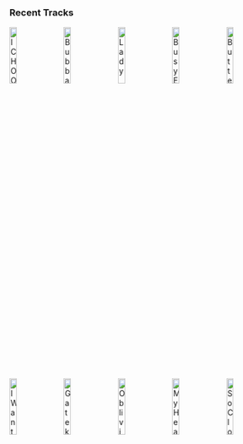 ### Recent Tracks
[<img src='https://lastfm.freetls.fastly.net/i/u/300x300/9054afc79e33104bbc3c5084164d8829.png' width='16%' height='16%' alt='I CHOOSE YOU'>](https://www.last.fm/music/adam%2bmelchor/_/i%2bchoose%2byou)&nbsp;&nbsp;&nbsp;&nbsp;[<img src='https://lastfm.freetls.fastly.net/i/u/300x300/212ddddbe8d6d1595fbaa069dc8c6d31.png' width='16%' height='16%' alt='Bubba'>](https://www.last.fm/music/jack%2blarsen/_/bubba)&nbsp;&nbsp;&nbsp;&nbsp;[<img src='https://lastfm.freetls.fastly.net/i/u/300x300/4b4097d81ef230c4fa92269baca21d3b.png' width='16%' height='16%' alt='Lady'>](https://www.last.fm/music/blake%2brose/_/lady)&nbsp;&nbsp;&nbsp;&nbsp;[<img src='https://lastfm.freetls.fastly.net/i/u/300x300/be96a997b4e645bec5da9807c1409759.png' width='16%' height='16%' alt='Busy Earnin'>](https://www.last.fm/music/jungle/_/busy%2bearnin%2527)&nbsp;&nbsp;&nbsp;&nbsp;[<img src='https://lastfm.freetls.fastly.net/i/u/300x300/470c80f22090efe010294d937b28bd3f.png' width='16%' height='16%' alt='Butterflies'>](https://www.last.fm/music/fiji%2bblue/_/butterflies)&nbsp;&nbsp;&nbsp;&nbsp;<br>[<img src='https://lastfm.freetls.fastly.net/i/u/300x300/bf9599eb57a048bd8657336623e8b658.png' width='16%' height='16%' alt='I Want You Back'>](https://www.last.fm/music/the%2bjackson%2b5/_/i%2bwant%2byou%2bback)&nbsp;&nbsp;&nbsp;&nbsp;[<img src='https://lastfm.freetls.fastly.net/i/u/300x300/d0afed9e66e077bd0a4b7a3baa4ac8db.png' width='16%' height='16%' alt='Gatekeeper'>](https://www.last.fm/music/generationals/_/gatekeeper)&nbsp;&nbsp;&nbsp;&nbsp;[<img src='https://lastfm.freetls.fastly.net/i/u/300x300/90a4432699af42149072e0177151108a.png' width='16%' height='16%' alt='Oblivion'>](https://www.last.fm/music/bastille/_/oblivion)&nbsp;&nbsp;&nbsp;&nbsp;[<img src='https://lastfm.freetls.fastly.net/i/u/300x300/45869cddc3bc444a4f544113f81fd777.png' width='16%' height='16%' alt='My Hearts Always Yours'>](https://www.last.fm/music/arkells/_/my%2bheart%2527s%2balways%2byours)&nbsp;&nbsp;&nbsp;&nbsp;[<img src='https://lastfm.freetls.fastly.net/i/u/300x300/848826898c142d6019877f8712f25234.png' width='16%' height='16%' alt='So Close'>](https://www.last.fm/music/notd/_/so%2bclose)&nbsp;&nbsp;&nbsp;&nbsp;<br>